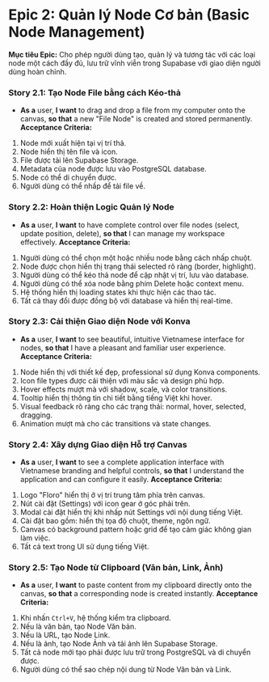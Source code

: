 # Epic 2: Quản lý Node Cơ bản (Basic Node Management)

**Mục tiêu Epic:** Cho phép người dùng tạo, quản lý và tương tác với các loại node một cách đầy đủ, lưu trữ vĩnh viễn trong Supabase với giao diện người dùng hoàn chỉnh.

### Story 2.1: Tạo Node File bằng cách Kéo-thả

- **As a** user, **I want** to drag and drop a file from my computer onto the canvas, **so that** a new "File Node" is created and stored permanently.
  **Acceptance Criteria:**

1.  Node mới xuất hiện tại vị trí thả.
2.  Node hiển thị tên file và icon.
3.  File được tải lên Supabase Storage.
4.  Metadata của node được lưu vào PostgreSQL database.
5.  Node có thể di chuyển được.
6.  Người dùng có thể nhấp để tải file về.

### Story 2.2: Hoàn thiện Logic Quản lý Node

- **As a** user, **I want** to have complete control over file nodes (select, update position, delete), **so that** I can manage my workspace effectively.
  **Acceptance Criteria:**

1.  Người dùng có thể chọn một hoặc nhiều node bằng cách nhấp chuột.
2.  Node được chọn hiển thị trạng thái selected rõ ràng (border, highlight).
3.  Người dùng có thể kéo thả node để cập nhật vị trí, lưu vào database.
4.  Người dùng có thể xóa node bằng phím Delete hoặc context menu.
5.  Hệ thống hiển thị loading states khi thực hiện các thao tác.
6.  Tất cả thay đổi được đồng bộ với database và hiển thị real-time.

### Story 2.3: Cải thiện Giao diện Node với Konva

- **As a** user, **I want** to see beautiful, intuitive Vietnamese interface for nodes, **so that** I have a pleasant and familiar user experience.
  **Acceptance Criteria:**

1.  Node hiển thị với thiết kế đẹp, professional sử dụng Konva components.
2.  Icon file types được cải thiện với màu sắc và design phù hợp.
3.  Hover effects mượt mà với shadow, scale, và color transitions.
4.  Tooltip hiển thị thông tin chi tiết bằng tiếng Việt khi hover.
5.  Visual feedback rõ ràng cho các trạng thái: normal, hover, selected, dragging.
6.  Animation mượt mà cho các transitions và state changes.

### Story 2.4: Xây dựng Giao diện Hỗ trợ Canvas

- **As a** user, **I want** to see a complete application interface with Vietnamese branding and helpful controls, **so that** I understand the application and can configure it easily.
  **Acceptance Criteria:**

1.  Logo "Floro" hiển thị ở vị trí trung tâm phía trên canvas.
2.  Nút cài đặt (Settings) với icon gear ở góc phải trên.
3.  Modal cài đặt hiển thị khi nhấp nút Settings với nội dung tiếng Việt.
4.  Cài đặt bao gồm: hiển thị tọa độ chuột, theme, ngôn ngữ.
5.  Canvas có background pattern hoặc grid để tạo cảm giác không gian làm việc.
6.  Tất cả text trong UI sử dụng tiếng Việt.

### Story 2.5: Tạo Node từ Clipboard (Văn bản, Link, Ảnh)

- **As a** user, **I want** to paste content from my clipboard directly onto the canvas, **so that** a corresponding node is created instantly.
  **Acceptance Criteria:**

1.  Khi nhấn `Ctrl+V`, hệ thống kiểm tra clipboard.
2.  Nếu là văn bản, tạo Node Văn bản.
3.  Nếu là URL, tạo Node Link.
4.  Nếu là ảnh, tạo Node Ảnh và tải ảnh lên Supabase Storage.
5.  Tất cả node mới tạo phải được lưu trữ trong PostgreSQL và di chuyển được.
6.  Người dùng có thể sao chép nội dung từ Node Văn bản và Link.
